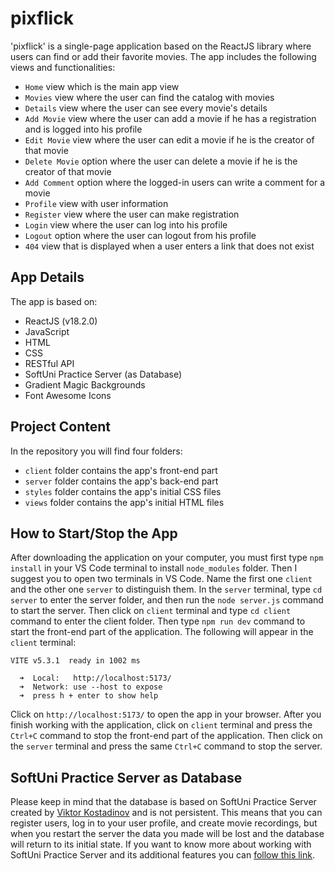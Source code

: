 # pixflick

'pixflick' is a single-page application based on the ReactJS library where users can find or add their favorite movies. The app includes the following views and functionalities:

- `Home` view which is the main app view
- `Movies` view where the user can find the catalog with movies
- `Details` view where the user can see every movie's details
- `Add Movie` view where the user can add a movie if he has a registration and is logged into his profile
- `Edit Movie` view where the user can edit a movie if he is the creator of that movie
- `Delete Movie` option where the user can delete a movie if he is the creator of that movie
- `Add Comment` option where the logged-in users can write a comment for a movie
- `Profile` view with user information
- `Register` view where the user can make registration
- `Login` view where the user can log into his profile
- `Logout` option where the user can logout from his profile
- `404` view that is displayed when a user enters a link that does not exist

## App Details

The app is based on:

- ReactJS (v18.2.0)
- JavaScript
- HTML
- CSS
- RESTful API
- SoftUni Practice Server (as Database)
- Gradient Magic Backgrounds
- Font Awesome Icons

## Project Content

In the repository you will find four folders:

- `client` folder contains the app's front-end part
- `server` folder contains the app's back-end part
- `styles` folder contains the app's initial CSS files
- `views` folder contains the app's initial HTML files

## How to Start/Stop the App

After downloading the application on your computer, you must first type `npm install` in your VS Code terminal to install `node_modules` folder. Then I suggest you to open two terminals in VS Code. Name the first one `client` and the other one `server` to distinguish them. In the `server` terminal, type `cd server` to enter the server folder, and then run the `node server.js` command to start the server. Then click on `client` terminal and type `cd client` command to enter the client folder. Then type `npm run dev` command to start the front-end part of the application. The following will appear in the `client` terminal:


```
VITE v5.3.1  ready in 1002 ms

  ➜  Local:   http://localhost:5173/
  ➜  Network: use --host to expose
  ➜  press h + enter to show help
```

Click on `http://localhost:5173/` to open the app in your browser. After you finish working with the application, click on `client` terminal and press the `Ctrl+C` command to stop the front-end part of the application. Then click on the `server` terminal and press the same `Ctrl+C` command to stop the server.

## SoftUni Practice Server as Database

Please keep in mind that the database is based on SoftUni Practice Server created by [Viktor Kostadinov](https://github.com/viktorpts) and is not persistent. This means that you can register users, log in to your user profile, and create movie recordings, but when you restart the server the data you made will be lost and the database will return to its initial state. If you want to know more about working with SoftUni Practice Server and its additional features you can [follow this link](https://github.com/softuni-practice-server/softuni-practice-server).

